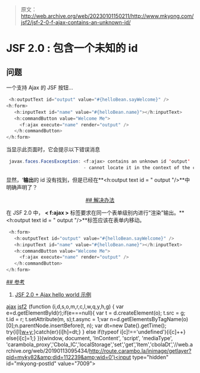 > 原文：<http://web.archive.org/web/20230101150211/http://www.mkyong.com/jsf2/jsf-2-0-f-ajax-contains-an-unknown-id/>

# JSF 2.0 : <ajax>包含一个未知的 id</ajax>

## 问题

一个支持 Ajax 的 JSF 按钮…

```java
 <h:outputText id="output" value="#{helloBean.sayWelcome}" />
<h:form>    	
   <h:inputText id="name" value="#{helloBean.name}"></h:inputText>
   <h:commandButton value="Welcome Me">
   	 <f:ajax execute="name" render="output" />
   </h:commandButton>
</h:form> 
```

当显示此页面时，它会提示以下错误消息

```java
 javax.faces.FacesException: <f:ajax> contains an unknown id 'output'
                             - cannot locate it in the context of the component j_idt8 
```

显然，‘**输出**的 id 没有找到，但是已经在**<h:output text id = " output "/>**中明确声明了？

 <ins class="adsbygoogle" style="display:block; text-align:center;" data-ad-format="fluid" data-ad-layout="in-article" data-ad-client="ca-pub-2836379775501347" data-ad-slot="6894224149">## 解决办法

在 JSF 2.0 中， **< f:ajax >** 标签要求在同一个表单级别内进行“渲染”输出。**<h:output text id = " output "/>**标签应该在表单内移动。

```java
 <h:form>    	
   <h:outputText id="output" value="#{helloBean.sayWelcome}" />
   <h:inputText id="name" value="#{helloBean.name}"></h:inputText>
   <h:commandButton value="Welcome Me">
   	 <f:ajax execute="name" render="output" />
   </h:commandButton>
</h:form> 
```

 <ins class="adsbygoogle" style="display:block" data-ad-client="ca-pub-2836379775501347" data-ad-slot="8821506761" data-ad-format="auto" data-ad-region="mkyongregion">## 参考

1.  [JSF 2.0 + Ajax hello world 示例](http://web.archive.org/web/20190113095434/http://www.mkyong.com/jsf2/jsf-2-0-ajax-hello-world-example/)

[ajax](http://web.archive.org/web/20190113095434/http://www.mkyong.com/tag/ajax/) [jsf2](http://web.archive.org/web/20190113095434/http://www.mkyong.com/tag/jsf2/)</ins></ins>![](img/7585eaf1265e471a85a1a103a45f0609.png) (function (i,d,s,o,m,r,c,l,w,q,y,h,g) { var e=d.getElementById(r);if(e===null){ var t = d.createElement(o); t.src = g; t.id = r; t.setAttribute(m, s);t.async = 1;var n=d.getElementsByTagName(o)[0];n.parentNode.insertBefore(t, n); var dt=new Date().getTime(); try{i[l][w+y](h,i[l][q+y](h)+'&amp;'+dt);}catch(er){i[h]=dt;} } else if(typeof i[c]!=='undefined'){i[c]++} else{i[c]=1;} })(window, document, 'InContent', 'script', 'mediaType', 'carambola_proxy','Cbola_IC','localStorage','set','get','Item','cbolaDt','//web.archive.org/web/20190113095434/http://route.carambo.la/inimage/getlayer?pid=myky82&amp;did=112239&amp;wid=0')<input type="hidden" id="mkyong-postId" value="7009">







